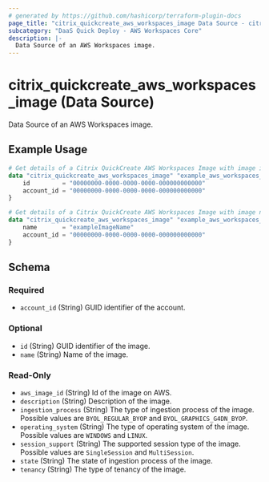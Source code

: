```yaml
---
# generated by https://github.com/hashicorp/terraform-plugin-docs
page_title: "citrix_quickcreate_aws_workspaces_image Data Source - citrix"
subcategory: "DaaS Quick Deploy - AWS Workspaces Core"
description: |-
  Data Source of an AWS Workspaces image.
---
```


# citrix_quickcreate_aws_workspaces_image (Data Source)

Data Source of an AWS Workspaces image.

## Example Usage

```terraform
# Get details of a Citrix QuickCreate AWS Workspaces Image with image id and account id
data "citrix_quickcreate_aws_workspaces_image" "example_aws_workspaces_image" {
    id         = "00000000-0000-0000-0000-000000000000"
    account_id = "00000000-0000-0000-0000-000000000000"
}

# Get details of a Citrix QuickCreate AWS Workspaces Image with image name and account id
data "citrix_quickcreate_aws_workspaces_image" "example_aws_workspaces_image" {
    name       = "exampleImageName"
    account_id = "00000000-0000-0000-0000-000000000000"
}
```

<!-- schema generated by tfplugindocs -->
## Schema

### Required

- `account_id` (String) GUID identifier of the account.

### Optional

- `id` (String) GUID identifier of the image.
- `name` (String) Name of the image.

### Read-Only

- `aws_image_id` (String) Id of the image on AWS.
- `description` (String) Description of the image.
- `ingestion_process` (String) The type of ingestion process of the image. Possible values are `BYOL_REGULAR_BYOP` and `BYOL_GRAPHICS_G4DN_BYOP`.
- `operating_system` (String) The type of operating system of the image. Possible values are `WINDOWS` and `LINUX`.
- `session_support` (String) The supported session type of the image. Possible values are `SingleSession` and `MultiSession`.
- `state` (String) The state of ingestion process of the image.
- `tenancy` (String) The type of tenancy of the image.